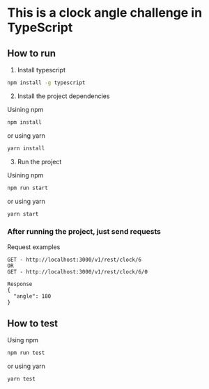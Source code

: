 # This is a clock angle challenge in TypeScript
## How to run

1. Install typescript

```bash
npm install -g typescript
```

2. Install the project dependencies

Usining npm
```bash
npm install
```

or using yarn
```bash
yarn install
```

3. Run the project

Usining npm
```bash
npm run start
```
or using yarn
```bash
yarn start
```


### After running the project, just send requests

Request examples
```
GET - http://localhost:3000/v1/rest/clock/6
OR
GET - http://localhost:3000/v1/rest/clock/6/0

Response
{
  "angle": 180
}

```

## How to test

Using npm
```bash
npm run test
```
or using yarn
```bash
yarn test
```